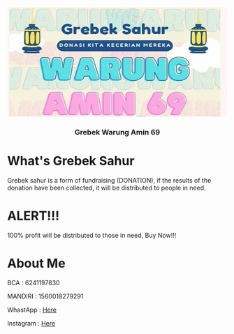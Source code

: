 <h5 align="center"> <img src="https://github.com/InYourG00D1/InYourG00D1/blob/main/Pk.jpg" width="900" height="250"> </h4>
<h3 align="center"> Grebek Warung Amin 69</h3>

# What's Grebek Sahur 
<p>Grebek sahur is a form of fundraising (DONATION), if the results of the donation have been collected, it will be distributed to people in need.</p>

# ALERT!!! 
<p>100% profit will be distributed to those in need, Buy Now!!!</p>

# About Me
<p>BCA : 6241197830</p>
<p>MANDIRI : 1560018279291</p>
<p>WhastApp : <a target="_blank" href="https://api.whatsapp.com/send/?phone=%2B6289531119709&text&app_absent=0">Here</a></td></p>
<p>Instagram : <a target="_blank" href="https://www.instagram.com/warungamin.69">Here</a></td></p>
